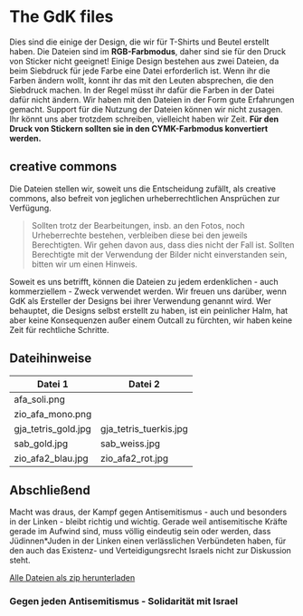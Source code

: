 # The GdK files
Dies sind die einige der Design, die wir für T-Shirts und Beutel erstellt haben. Die Dateien sind im **RGB-Farbmodus**, daher sind sie für den Druck von Sticker nicht geeignet! Einige Design bestehen aus zwei Dateien, da beim Siebdruck für jede Farbe eine Datei erforderlich ist. Wenn ihr die Farben ändern wollt, konnt ihr das mit den Leuten absprechen, die den Siebdruck machen. In der Regel müsst ihr dafür die Farben in der Datei dafür nicht ändern. Wir haben mit den Dateien in der Form gute Erfahrungen gemacht. Support für die Nutzung der Dateien können wir nicht zusagen. Ihr könnt uns aber trotzdem schreiben, vielleicht haben wir Zeit. **Für den Druck von Stickern sollten sie in den CYMK-Farbmodus konvertiert werden.**
## creative commons
Die Dateien stellen wir, soweit uns die Entscheidung zufällt, als creative commons, also befreit von jeglichen urheberrechtlichen Ansprüchen zur Verfügung. 
>Sollten trotz der Bearbeitungen, insb. an den Fotos, noch Urheberrechte bestehen, verbleiben diese bei den jeweils Berechtigten. Wir gehen davon aus, dass dies nicht der Fall ist. Sollten Berechtigte mit der Verwendung der Bilder nicht einverstanden sein, bitten wir um einen Hinweis.

Soweit es uns betrifft, können die Dateien zu jedem erdenklichen - auch kommerziellem - Zweck verwendet werden. Wir freuen uns darüber, wenn GdK als Ersteller der Designs bei ihrer Verwendung genannt wird. Wer behauptet, die Designs selbst erstellt zu haben, ist ein peinlicher Halm, hat aber keine Konsequenzen außer einem Outcall zu fürchten, wir haben keine Zeit für rechtliche Schritte.

## Dateihinweise
Datei 1                 |  Datei 2
-------------           | -------------
afa_soli.png            |  
zio_afa_mono.png        |
gja_tetris_gold.jpg     | gja_tetris_tuerkis.jpg
sab_gold.jpg            | sab_weiss.jpg
zio_afa2_blau.jpg       | zio_afa2_rot.jpg


## Abschließend
Macht was draus, der Kampf gegen Antisemitismus - auch und besonders in der Linken - bleibt richtig und wichtig. Gerade weil antisemitische Kräfte gerade im Aufwind sind, muss völlig eindeutig sein oder werden, dass Jüdinnen\*Juden in der Linken einen verlässlichen Verbündeten haben, für den auch das Existenz- und Verteidigungsrecht Israels nicht zur Diskussion steht.

[Alle Dateien als zip herunterladen](https://github.com/gegendiekultur/gdk_files_textil/archive/refs/heads/main.zip "Alle Dateien als zip herunterladen")
### Gegen jeden Antisemitismus - Solidarität mit Israel
